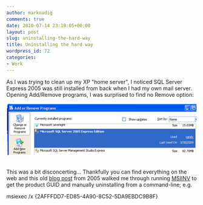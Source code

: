 ```yaml
---
author: marknadig
comments: true
date: 2010-07-14 23:19:05+00:00
layout: post
slug: uninstalling-the-hard-way
title: Uninstalling the hard way
wordpress_id: 72
categories:
- Work
---
```


As I was trying to clean up my XP "home server", I noticed SQL Server Express 2005 was still installed from back when I had my own mail server. Opening Add/Remove programs, I was surprised to find no Remove option:

![](/images/2010-07-14-uinstall-the-hard-way.png) 

This was a bit disconcerting… Thankfully you can find everything on the web and this old [blog post](http://blogs.msdn.com/b/astebner/archive/2005/07/01/434814.aspx) from 2005 walked me through running [MSIINV](http://cid-27e6a35d1a492af7.skydrive.live.com/self.aspx/Blog|_Tools/msiinv.zip) to get the product GUID and manually uninstalling from a command-line; e.g.


msiexec /x {2AFFFDD7-ED85-4A90-8C52-5DA9EBDC9B8F}
